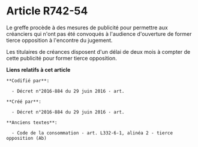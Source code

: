 # Article R742-54

Le greffe procède à des mesures de publicité pour permettre aux créanciers qui n'ont pas été convoqués à l'audience
d'ouverture de former tierce opposition à l'encontre du jugement.

Les titulaires de créances disposent d'un délai de deux mois à compter de cette publicité pour former tierce opposition.

**Liens relatifs à cet article**

	**Codifié par**:

	  - Décret n°2016-884 du 29 juin 2016 - art.

	**Créé par**:

	  - Décret n°2016-884 du 29 juin 2016 - art.

	**Anciens textes**:

	  - Code de la consommation - art. L332-6-1, alinéa 2 - tierce opposition (Ab)
